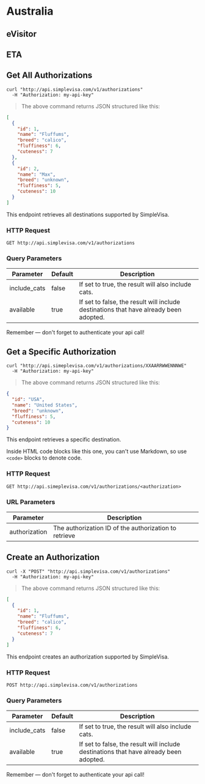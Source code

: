 # Australia

## eVisitor

## ETA

## Get All Authorizations

```shell
curl "http://api.simplevisa.com/v1/authorizations"
  -H "Authorization: my-api-key"
```

> The above command returns JSON structured like this:

```json
[
  {
    "id": 1,
    "name": "Fluffums",
    "breed": "calico",
    "fluffiness": 6,
    "cuteness": 7
  },
  {
    "id": 2,
    "name": "Max",
    "breed": "unknown",
    "fluffiness": 5,
    "cuteness": 10
  }
]
```

This endpoint retrieves all destinations supported by SimpleVisa.

### HTTP Request

`GET http://api.simplevisa.com/v1/authorizations`

### Query Parameters

Parameter    | Default | Description
------------ | ------- | -------------------------------------------------------------------------------------
include_cats | false   | If set to true, the result will also include cats.
available    | true    | If set to false, the result will include destinations that have already been adopted.

<aside class="success">
Remember — don't forget to authenticate your api call!
</aside>

## Get a Specific Authorization

```shell
curl "http://api.simeplevisa.com/v1/authorizations/XXAARRWWENNNWE"
  -H "Authorization: my-api-key"
```

> The above command returns JSON structured like this:

```json
{
  "id": "USA",
  "name": "United States",
  "breed": "unknown",
  "fluffiness": 5,
  "cuteness": 10
}
```

This endpoint retrieves a specific destination.

<aside class="warning">Inside HTML code blocks like this one, you can't use Markdown, so use <code>&lt;code&gt;</code> blocks to denote code.</aside>

### HTTP Request

`GET http://api.simeplevisa.com/v1/authorizations/<authorization>`

### URL Parameters

Parameter     | Description
------------- | -----------------------------------------------------
authorization | The authorization ID of the authorization to retrieve

## Create an Authorization

```shell
curl -X "POST" "http://api.simplevisa.com/v1/authorizations"
  -H "Authorization: my-api-key"
```

> The above command returns JSON structured like this:

```json
[
  {
    "id": 1,
    "name": "Fluffums",
    "breed": "calico",
    "fluffiness": 6,
    "cuteness": 7
  }
]
```

This endpoint creates an authorization supported by SimpleVisa.

### HTTP Request

`POST http://api.simplevisa.com/v1/authorizations`

### Query Parameters

Parameter    | Default | Description
------------ | ------- | -------------------------------------------------------------------------------------
include_cats | false   | If set to true, the result will also include cats.
available    | true    | If set to false, the result will include destinations that have already been adopted.

<aside class="success">
Remember — don't forget to authenticate your api call!
</aside>
